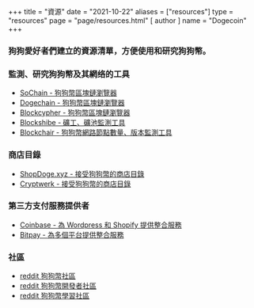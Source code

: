 +++
title = "資源"
date = "2021-10-22"
aliases = ["resources"]
type = "resources"
page = "page/resources.html"
[ author ]
  name = "Dogecoin"
+++

### 狗狗愛好者們建立的資源清單，方便使用和研究狗狗幣。

### 監測、研究狗狗幣及其網络的工具
- [SoChain - 狗狗幣區塊鏈瀏覽器](https://sochain.com/DOGE)
- [Dogechain - 狗狗幣區塊鏈瀏覽器](https://dogechain.info/)
- [Blockcypher - 狗狗幣區塊鏈瀏覽器](https://live.blockcypher.com/doge/)
- [Blockshibe - 礦工、礦池監測工具](https://blockshibe.net)
- [Blockchair - 狗狗幣網路節點數量、版本監測工具](https://blockchair.com/dogecoin/nodes)

### 商店目錄
- [ShopDoge.xyz - 接受狗狗幣的商店目錄](https://shopdoge.xyz/)
- [Cryptwerk - 接受狗狗幣的商店目錄](https://cryptwerk.com/pay-with/doge/)

### 第三方支付服務提供者
- [Coinbase - 為 Wordpress 和 Shopify 提供整合服務](https://commerce.coinbase.com/integrate)
- [Bitpay - 為多個平台提供整合服務](https://bitpay.com/integrations/)

### 社區
- [reddit 狗狗幣社區](https://reddit.com/r/dogecoin)
- [reddit 狗狗幣開發者社區](https://reddit.com/r/dogecoindev)
- [reddit 狗狗幣學習社區](https://reddit.com/r/dogeducation)
